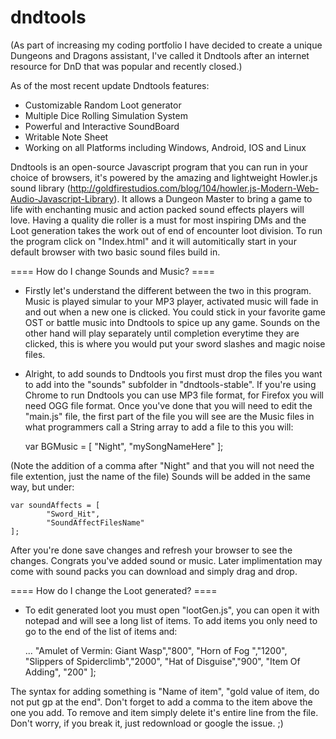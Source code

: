 # dndtools

(As part of increasing my coding portfolio I have decided to create a unique Dungeons and Dragons assistant, I've called it Dndtools after an internet resource for DnD that was popular and recently closed.)

As of the most recent update Dndtools features:
 -  Customizable Random Loot generator
 -  Multiple Dice Rolling Simulation System
 -  Powerful and Interactive SoundBoard
 -  Writable Note Sheet  
 -  Working on all Platforms including Windows, Android, IOS and Linux

Dndtools is an open-source Javascript program that you can run in your choice of browsers, it's powered by the amazing and lightweight Howler.js sound library (http://goldfirestudios.com/blog/104/howler.js-Modern-Web-Audio-Javascript-Library). It allows a Dungeon Master to bring a game to life with enchanting music and action packed sound effects players will love. Having a quality die roller is a must for most inspiring DMs and the Loot generation takes the work out of end of encounter loot division. To run the program click on "Index.html" and it will automitically start in your default browser with two basic sound files build in. 


==== How do I change Sounds and Music? ====
 -  Firstly let's understand the different between the two in this program. Music is played simular to your MP3 player, activated music will fade in and out when a new one is clicked. You could stick in your favorite game OST or battle music into Dndtools to spice up any game. Sounds on the other hand will play separately until completion everytime they are clicked, this is where you would put your sword slashes and magic noise files.
 -  Alright, to add sounds to Dndtools you first must drop the files you want to add into the "sounds" subfolder in "dndtools-stable". If you're using Chrome to run Dndtools you can use MP3 file format, for Firefox you will need OGG file format. Once you've done that you will need to edit the "main.js" file, the first part of the file you will see are the Music files in what programmers call a String array to add a file to this you will:

    var BGMusic = [
            "Night",
            "mySongNameHere"
    ];

(Note the addition of a comma after "Night" and that you will not need the file extention, just the name of the file) Sounds will be added in the same way, but under:

    var soundAffects = [
            "Sword_Hit",
            "SoundAffectFilesName"
    ];

After you're done save changes and refresh your browser to see the changes. Congrats you've added sound or music. Later implimentation may come with sound packs you can download and simply drag and drop.
 
 
==== How do I change the Loot generated? ====
 -  To edit generated loot you must open "lootGen.js", you can open it with notepad and will see a long list of items. To add items you only need to go to the end of the list of items and:

      ...
                  "Amulet of Vermin: Giant Wasp","800",
                 "Horn of Fog ","1200",
                 "Slippers of Spiderclimb","2000",
                 "Hat of Disguise","900",
                 "Item Of Adding", "200"
      ];

The syntax for adding something is "Name of item", "gold value of item, do not put gp at the end". Don't forget to add a comma to the item above the one you add. To remove and item simply delete it's entire line from the file. Don't worry, if you break it, just redownload or google the issue. ;)


